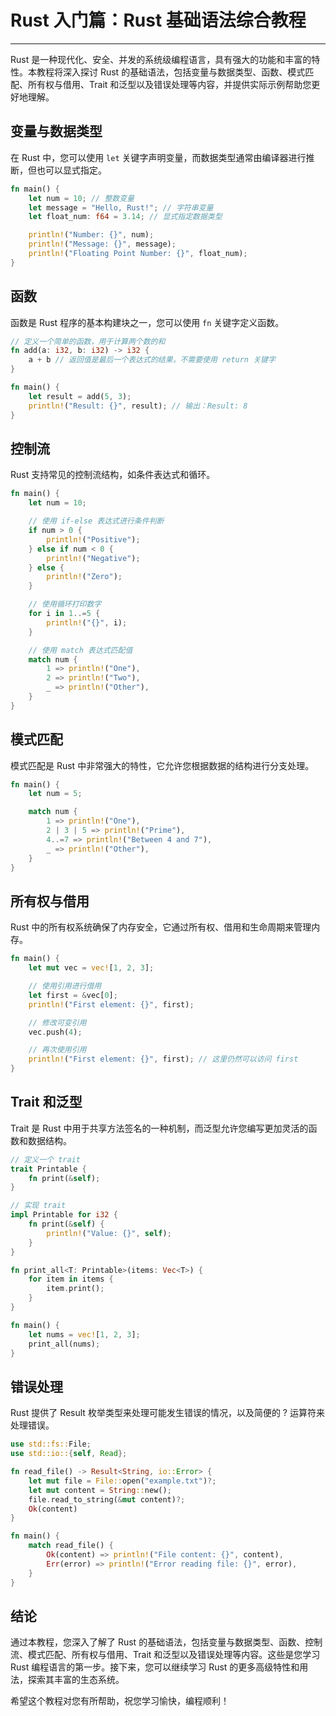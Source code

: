 # Rust 入门篇：Rust 基础语法综合教程

---

Rust 是一种现代化、安全、并发的系统级编程语言，具有强大的功能和丰富的特性。本教程将深入探讨 Rust
的基础语法，包括变量与数据类型、函数、模式匹配、所有权与借用、Trait 和泛型以及错误处理等内容，并提供实际示例帮助您更好地理解。

## 变量与数据类型

在 Rust 中，您可以使用 `let` 关键字声明变量，而数据类型通常由编译器进行推断，但也可以显式指定。

```rust
fn main() {
    let num = 10; // 整数变量
    let message = "Hello, Rust!"; // 字符串变量
    let float_num: f64 = 3.14; // 显式指定数据类型

    println!("Number: {}", num);
    println!("Message: {}", message);
    println!("Floating Point Number: {}", float_num);
}
```

## 函数

函数是 Rust 程序的基本构建块之一，您可以使用 `fn` 关键字定义函数。

```rust
// 定义一个简单的函数，用于计算两个数的和
fn add(a: i32, b: i32) -> i32 {
    a + b // 返回值是最后一个表达式的结果，不需要使用 return 关键字
}

fn main() {
    let result = add(5, 3);
    println!("Result: {}", result); // 输出：Result: 8
}
```

## 控制流

Rust 支持常见的控制流结构，如条件表达式和循环。

```rust
fn main() {
    let num = 10;

    // 使用 if-else 表达式进行条件判断
    if num > 0 {
        println!("Positive");
    } else if num < 0 {
        println!("Negative");
    } else {
        println!("Zero");
    }

    // 使用循环打印数字
    for i in 1..=5 {
        println!("{}", i);
    }

    // 使用 match 表达式匹配值
    match num {
        1 => println!("One"),
        2 => println!("Two"),
        _ => println!("Other"),
    }
}
```

## 模式匹配

模式匹配是 Rust 中非常强大的特性，它允许您根据数据的结构进行分支处理。

```rust
fn main() {
    let num = 5;

    match num {
        1 => println!("One"),
        2 | 3 | 5 => println!("Prime"),
        4..=7 => println!("Between 4 and 7"),
        _ => println!("Other"),
    }
}
```

## 所有权与借用

Rust 中的所有权系统确保了内存安全，它通过所有权、借用和生命周期来管理内存。

```rust
fn main() {
    let mut vec = vec![1, 2, 3];

    // 使用引用进行借用
    let first = &vec[0];
    println!("First element: {}", first);

    // 修改可变引用
    vec.push(4);

    // 再次使用引用
    println!("First element: {}", first); // 这里仍然可以访问 first
}
```

## Trait 和泛型

Trait 是 Rust 中用于共享方法签名的一种机制，而泛型允许您编写更加灵活的函数和数据结构。

```rust
// 定义一个 trait
trait Printable {
    fn print(&self);
}

// 实现 trait
impl Printable for i32 {
    fn print(&self) {
        println!("Value: {}", self);
    }
}

fn print_all<T: Printable>(items: Vec<T>) {
    for item in items {
        item.print();
    }
}

fn main() {
    let nums = vec![1, 2, 3];
    print_all(nums);
}
```

## 错误处理

Rust 提供了 Result 枚举类型来处理可能发生错误的情况，以及简便的 ? 运算符来处理错误。

```rust
use std::fs::File;
use std::io::{self, Read};

fn read_file() -> Result<String, io::Error> {
    let mut file = File::open("example.txt")?;
    let mut content = String::new();
    file.read_to_string(&mut content)?;
    Ok(content)
}

fn main() {
    match read_file() {
        Ok(content) => println!("File content: {}", content),
        Err(error) => println!("Error reading file: {}", error),
    }
}
```

## 结论

通过本教程，您深入了解了 Rust 的基础语法，包括变量与数据类型、函数、控制流、模式匹配、所有权与借用、Trait 和泛型以及错误处理等内容。这些是您学习
Rust 编程语言的第一步。接下来，您可以继续学习 Rust 的更多高级特性和用法，探索其丰富的生态系统。

希望这个教程对您有所帮助，祝您学习愉快，编程顺利！
